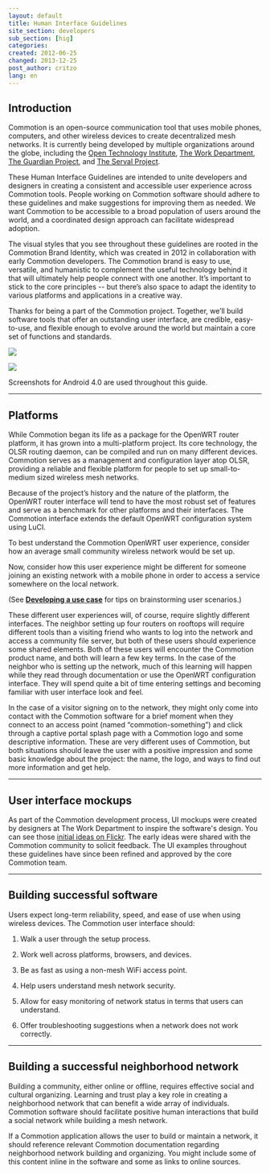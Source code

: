 ```yaml
---
layout: default
title: Human Interface Guidelines
site_section: developers
sub_section: [hig]
categories: 
created: 2012-06-25
changed: 2013-12-25
post_author: critzo
lang: en
---
```

  <h2>Introduction</h2>

<p>Commotion is an open-source communication tool that uses mobile phones, computers, and other wireless devices to create decentralized mesh networks. It is currently being developed by multiple organizations around the globe, including the <a href="http://oti.newamerica.net/" target="_blank">Open Technology Institute</a>, <a href="http://theworkdept.com/" target="_blank">The Work Department</a>, <a href="https://guardianproject.info/" target="_blank">The Guardian Project</a>, and <a href="http://www.servalproject.org/" target="_blank">The Serval Project</a>.</p>

<p>These Human Interface Guidelines are intended to unite developers and designers in creating a consistent and accessible user experience across Commotion tools. People working on Commotion software should adhere to these guidelines and make suggestions for improving them as needed. We want Commotion to be accessible to a broad population of users around the world, and a coordinated design approach can facilitate widespread adoption.</p>

<p>The visual styles that you see throughout these guidelines are rooted in the Commotion Brand Identity, which was created in 2012 in collaboration with early Commotion developers. The Commotion brand is easy to use, versatile, and humanistic to complement the useful technology behind it that will ultimately help people connect with one another. It’s important to stick to the core principles -- but there’s also space to adapt the identity to various platforms and applications in a creative way.</p>

<p>Thanks for being a part of the Commotion project. Together, we’ll build software tools that offer an outstanding user interface, are credible, easy-to-use, and flexible enough to evolve around the world but maintain a core set of functions and standards.</p>

<p><img src="/files/browserscreen.png" /></p>

<p><img src="/files/introduction_androidintroscreens.png" /></p>

<p>Screenshots for Android 4.0 are used throughout this guide.</p>

<hr />
<h2>Platforms</h2>

<p>While Commotion began its life as a package for the OpenWRT router platform, it has grown into a multi-platform project. Its core technology, the OLSR routing daemon, can be compiled and run on many different devices. Commotion serves as a management and configuration layer atop OLSR, providing a reliable and flexible platform for people to set up small-to-medium sized wireless mesh networks.</p>

<p>Because of the project’s history and the nature of the platform, the OpenWRT router interface will tend to have the most robust set of features and serve as a benchmark for other platforms and their interfaces. The Commotion interface extends the default OpenWRT configuration system using LuCI.</p>

<p>To best understand the Commotion OpenWRT user experience, consider how an average small community wireless network would be set up.</p>

<p>Now, consider how this user experience might be different for someone joining an existing network with a mobile phone in order to access a service somewhere on the local network.</p>

<p>(See <strong><a href="https://wiki.commotionwireless.net/doku.php?id=use_case_development" target="_blank">Developing a use case</a></strong> for tips on brainstorming user scenarios.)</p>

<p>These different user experiences will, of course, require slightly different interfaces. The neighbor setting up four routers on rooftops will require different tools than a visiting friend who wants to log into the network and access a community file server, but both of these users should experience some shared elements. Both of these users will encounter the Commotion product name, and both will learn a few key terms. In the case of the neighbor who is setting up the network, much of this learning will happen while they read through documentation or use the OpenWRT configuration interface. They will spend quite a bit of time entering settings and becoming familiar with user interface look and feel.</p>

<p>In the case of a visitor signing on to the network, they might only come into contact with the Commotion software for a brief moment when they connect to an access point (named “commotion-something”) and click through a captive portal splash page with a Commotion logo and some descriptive information. These are very different uses of Commotion, but both situations should leave the user with a positive impression and some basic knowledge about the project: the name, the logo, and ways to find out more information and get help.</p>

<hr />
<h2>User interface mockups</h2>

<p>As part of the Commotion development process, UI mockups were created by designers at The Work Department to inspire the software's design. You can see those <a href="http://www.flickr.com/photos/24639042@N07/sets/72157629570342842/with/6986293486/" target="_blank">initial ideas on Flickr</a>. The early ideas were shared with the Commotion community to solicit feedback. The UI examples throughout these guidelines have since been refined and approved by the core Commotion team.</p>

<hr />
<h2>Building successful software</h2>

<p>Users expect long-term reliability, speed, and ease of use when using wireless devices. The Commotion user interface should:</p>

<ol>
	<li>
	<p>Walk a user through the setup process.</p>
	</li>
	<li>
	<p>Work well across platforms, browsers, and devices.</p>
	</li>
	<li>
	<p>Be as fast as using a non-mesh WiFi access point.</p>
	</li>
	<li>
	<p>Help users understand mesh network security.</p>
	</li>
	<li>
	<p>Allow for easy monitoring of network status in terms that users can understand.</p>
	</li>
	<li>
	<p>Offer troubleshooting suggestions when a network does not work correctly.</p>
	</li>
</ol>

<hr />
<h2>Building a successful neighborhood network</h2>

<p>Building a community, either online or offline, requires effective social and cultural organizing. Learning and trust play a key role in creating a neighborhood network that can benefit a wide array of individuals. Commotion software should facilitate positive human interactions that build a social network while building a mesh network.</p>

<p>If a Commotion application allows the user to build or maintain a network, it should reference relevant Commotion documentation regarding neighborhood network building and organizing. You might include some of this content inline in the software and some as links to online sources.</p>
 
